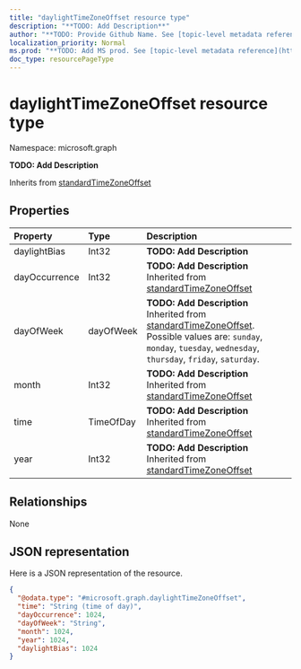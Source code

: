 ```yaml
---
title: "daylightTimeZoneOffset resource type"
description: "**TODO: Add Description**"
author: "**TODO: Provide Github Name. See [topic-level metadata reference](https://msgo.azurewebsites.net/add/document/guidelines/metadata.html#topic-level-metadata)**"
localization_priority: Normal
ms.prod: "**TODO: Add MS prod. See [topic-level metadata reference](https://msgo.azurewebsites.net/add/document/guidelines/metadata.html#topic-level-metadata)**"
doc_type: resourcePageType
---
```


# daylightTimeZoneOffset resource type


Namespace: microsoft.graph

**TODO: Add Description**


Inherits from [standardTimeZoneOffset](../resources/standardtimezoneoffset.md)

## Properties
|Property|Type|Description|
|:---|:---|:---|
|daylightBias|Int32|**TODO: Add Description**|
|dayOccurrence|Int32|**TODO: Add Description** Inherited from [standardTimeZoneOffset](../resources/standardtimezoneoffset.md)|
|dayOfWeek|dayOfWeek|**TODO: Add Description** Inherited from [standardTimeZoneOffset](../resources/standardtimezoneoffset.md). Possible values are: `sunday`, `monday`, `tuesday`, `wednesday`, `thursday`, `friday`, `saturday`.|
|month|Int32|**TODO: Add Description** Inherited from [standardTimeZoneOffset](../resources/standardtimezoneoffset.md)|
|time|TimeOfDay|**TODO: Add Description** Inherited from [standardTimeZoneOffset](../resources/standardtimezoneoffset.md)|
|year|Int32|**TODO: Add Description** Inherited from [standardTimeZoneOffset](../resources/standardtimezoneoffset.md)|

## Relationships
None

## JSON representation
Here is a JSON representation of the resource.
<!-- {
  "blockType": "resource",
  "@odata.type": "microsoft.graph.daylightTimeZoneOffset"
}
-->
``` json
{
  "@odata.type": "#microsoft.graph.daylightTimeZoneOffset",
  "time": "String (time of day)",
  "dayOccurrence": 1024,
  "dayOfWeek": "String",
  "month": 1024,
  "year": 1024,
  "daylightBias": 1024
}
```

